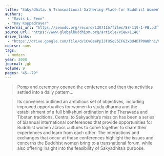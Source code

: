 ```yaml
---
title: "Sakyadhita: A Transnational Gathering Place for Buddhist Women"
authors:
 - "Mavis L. Fenn"
 - "Kay Koppedrayer"
external_url: "https://zenodo.org/record/1307116/files/88-119-1-PB.pdf"
source_url: "https://www.globalbuddhism.org/article/view/1148"
drive_links:
 - "https://drive.google.com/file/d/1CvGsePpIJf85qE5IFGZxQU4DTP0WUhhC/view?usp=drivesdk"
course: nuns
tags:
 - modern
year: 2008
journal: jgb
volume: 9
pages: "45--79"
---
```


> Pomp and ceremony opened the conference and then the activities settled into a daily pattern...

> Its conveners outlined an ambitious set of objectives, including improved opportunities for women to study dharma and the establishment of a full bhikshuni ordination in the Theravada and Tibetan traditions.
> Central to Sakyadhita’s mission has been a series of biannual international conferences that provide opportunities for Buddhist women across cultures to come together to share their experiences and learn from each other.
> The interactions and exchanges that occur at these conferences highlight the issues and concerns the Buddhist women bring to a transnational forum, while also offering insight into the feasibility of Sakyadhita’s purpose.